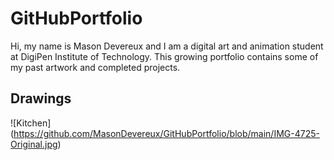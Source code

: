 # GitHubPortfolio
Hi, my name is Mason Devereux and I am a digital art and animation student at DigiPen Institute of Technology. This growing portfolio contains some of my past artwork and completed projects.

## Drawings

![Kitchen] (https://github.com/MasonDevereux/GitHubPortfolio/blob/main/IMG-4725-Original.jpg)
